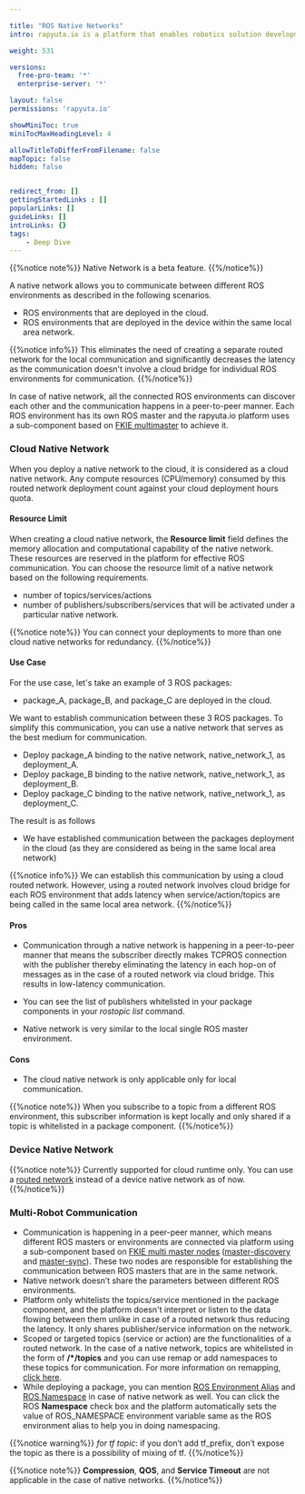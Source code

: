 ```yaml
---

title: "ROS Native Networks"
intro: rapyuta.io is a platform that enables robotics solution development by providing the necessary software infrastructure and facilitating the interaction between multiple stakeholders who contribute to the solution development.

weight: 531

versions:
  free-pro-team: '*'
  enterprise-server: '*'

layout: false
permissions: 'rapyuta.io'

showMiniToc: true
miniTocMaxHeadingLevel: 4

allowTitleToDifferFromFilename: false
mapTopic: false
hidden: false


redirect_from: []
gettingStartedLinks : []
popularLinks: []
guideLinks: []
introLinks: {}
tags:
    - Deep Dive
---
```

{{%notice note%}}
Native Network is a beta feature.
{{%/notice%}}

A native network allows you to communicate between different ROS environments as described in the following scenarios.

* ROS environments that are deployed in the cloud.
* ROS environments that are deployed in the device within the same local area network.


{{%notice info%}}
This eliminates the need of creating a separate routed network for the local communication and significantly decreases the latency as the communication doesn't involve a cloud bridge for individual ROS environments for communication.
{{%/notice%}}

In case of native network, all the connected ROS environments can discover each other and the communication happens in a peer-to-peer manner. Each ROS environment has its own ROS master and the rapyuta.io platform uses a sub-component based on [FKIE multimaster](https://github.com/fkie/multimaster_fkie) to achieve it.


### Cloud Native Network

When you deploy a native network to the cloud, it is considered as a cloud native network. Any compute resources (CPU/memory) consumed by this routed network deployment count against your cloud deployment hours quota.

#### Resource Limit 

When creating a cloud native network, the **Resource limit** field defines the memory allocation and computational capability of the native network. These resources are reserved in the platform for effective ROS communication. You can choose the resource limit of a native network based on the following requirements.

* number of topics/services/actions
* number of publishers/subscribers/services that will be activated under a particular native network.

{{%notice note%}}
You can connect your deployments to more than one cloud native networks for redundancy.
{{%/notice%}}


#### Use Case

For the use case, let's take an example of 3 ROS packages: 

* package_A, package_B, and package_C are deployed in the cloud.

We want to establish communication between these 3 ROS packages.  To simplify this communication, you can use a native network that serves as the best medium for communication.

* Deploy package_A binding to the native network, native_network_1, as deployment_A.
* Deploy package_B binding to the native network, native_network_1, as deployment_B.
* Deploy package_C binding to the native network, native_network_1, as deployment_C.

The result is as follows

* We have established communication between the packages deployment in the cloud (as they are  considered as being in the same local area network)


{{%notice info%}}
We can establish this communication by using a cloud routed network. However, using a routed network involves cloud bridge for each ROS environment that adds latency when service/action/topics are being called in the same local area network.
{{%/notice%}}

#### Pros 

* Communication through a native network is happening in a peer-to-peer manner that means the subscriber directly makes TCPROS connection with the publisher thereby eliminating the latency in each hop-on of messages as in the case of a routed network via cloud bridge. This results in low-latency communication.

* You can see the list of publishers whitelisted in your package components in your *rostopic list* command.

* Native network is very similar to the local single ROS master environment.

#### Cons

* The cloud native network is only applicable only for local communication.


{{%notice note%}}
When you subscribe to a topic from a different ROS environment, this subscriber information is kept locally and only shared if a topic is whitelisted in a package component.
{{%/notice%}}


### Device Native Network

{{%notice note%}}
Currently supported for cloud runtime only. You can use a [routed network](/3_how-tos/34_networking-and-communication/ros-creating-routed-networks/)  instead of a device native network as of now. 
  {{%/notice%}}


### Multi-Robot Communication 

* Communication is happening in a peer-peer manner, which means different ROS masters or environments are connected via platform using a sub-component based on [FKIE multi master nodes](https://github.com/fkie/multimaster_fkie) ([master-discovery](http://fkie.github.io/multimaster_fkie/master_discovery.html) and [master-sync](http://fkie.github.io/multimaster_fkie/master_sync.html)). These two nodes are responsible for establishing the communication between ROS masters that are in the same network.
* Native network doesn’t share the parameters between different ROS environments.
* Platform only whitelists the topics/service mentioned in the package component, and the platform doesn't interpret or listen to the data flowing between them unlike in case of a routed network thus reducing the latency. It only shares publisher/service information on the network.
* Scoped or targeted topics (service or action) are the functionalities of a routed network. In the case of a native network, topics are whitelisted in the form of **/*/topics** and you can use remap or add namespaces to these topics for communication. For more information on remapping, [click here](http://wiki.ros.org/roslaunch/XML/remap).
* While deploying a package, you can mention [ROS Environment Alias](/5_deep-dives/53_networking-and-communication/531_ros-network-routed/#ros-environment-aliases-runtime-identity-assignment) and [ROS Namespace](http://wiki.ros.org/ROS/EnvironmentVariables#ROS_NAMESPACE) in case of native network as well. You can click the ROS **Namespace** check box and the platform automatically sets the value of ROS_NAMESPACE environment variable same as the ROS environment alias to help you in doing namespacing.


{{%notice warning%}}
*for tf topic*: if you don’t add tf_prefix, don’t expose the topic as there is a possibility of mixing of tf.
{{%/notice%}}



{{%notice note%}}
**Compression**, **QOS**, and **Service Timeout** are not applicable in the case of native networks. 
{{%/notice%}}
